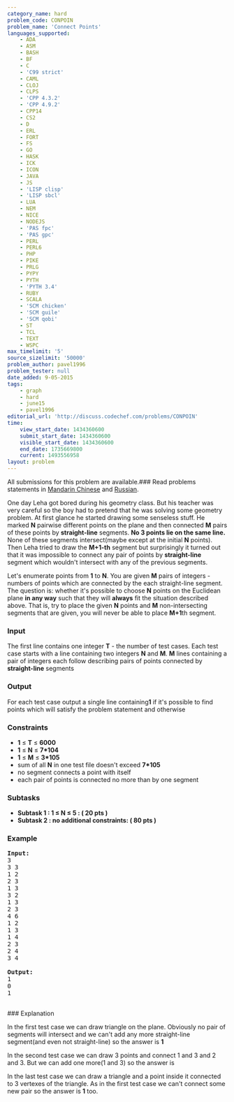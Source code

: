 ```yaml
---
category_name: hard
problem_code: CONPOIN
problem_name: 'Connect Points'
languages_supported:
    - ADA
    - ASM
    - BASH
    - BF
    - C
    - 'C99 strict'
    - CAML
    - CLOJ
    - CLPS
    - 'CPP 4.3.2'
    - 'CPP 4.9.2'
    - CPP14
    - CS2
    - D
    - ERL
    - FORT
    - FS
    - GO
    - HASK
    - ICK
    - ICON
    - JAVA
    - JS
    - 'LISP clisp'
    - 'LISP sbcl'
    - LUA
    - NEM
    - NICE
    - NODEJS
    - 'PAS fpc'
    - 'PAS gpc'
    - PERL
    - PERL6
    - PHP
    - PIKE
    - PRLG
    - PYPY
    - PYTH
    - 'PYTH 3.4'
    - RUBY
    - SCALA
    - 'SCM chicken'
    - 'SCM guile'
    - 'SCM qobi'
    - ST
    - TCL
    - TEXT
    - WSPC
max_timelimit: '5'
source_sizelimit: '50000'
problem_author: pavel1996
problem_tester: null
date_added: 9-05-2015
tags:
    - graph
    - hard
    - june15
    - pavel1996
editorial_url: 'http://discuss.codechef.com/problems/CONPOIN'
time:
    view_start_date: 1434360600
    submit_start_date: 1434360600
    visible_start_date: 1434360600
    end_date: 1735669800
    current: 1493556958
layout: problem
---
```

All submissions for this problem are available.###  Read problems statements in [Mandarin Chinese](http://www.codechef.com/download/translated/JUNE15/mandarin/CONPOIN.pdf) and [Russian](http://www.codechef.com/download/translated/JUNE15/russian/CONPOIN.pdf).

One day Leha got bored during his geometry class. But his teacher was very careful so the boy had to pretend that he was solving some geometry problem. At first glance he started drawing some senseless stuff. He marked **N** pairwise different points on the plane and then connected **M** pairs of these points by **straight-line** segments. **No 3 points lie on the same line.** None of these segments intersect(maybe except at the initial **N** points). Then Leha tried to draw the **M+1-th** segment but surprisingly it turned out that it was impossible to connect any pair of points by **straight-line** segment which wouldn't intersect with any of the previous segments.

Let's enumerate points from **1** to **N**. You are given **M** pairs of integers - numbers of points which are connected by the each straight-line segment. The question is: whether it's possible to choose **N** points on the Euclidean plane **in any way** such that they will **always** fit the situation described above. That is, try to place the given **N** points and **M** non-intersecting segments that are given, you will never be able to place **M+1**th segment.

### Input

The first line contains one integer **T** - the number of test cases. Each test case starts with a line containing two integers **N** and **M**. **M** lines containing a pair of integers each follow describing pairs of points connected by **straight-line** segments

### Output

For each test case output a single line containing**1** if it's possible to find points which will satisfy the problem statement and  otherwise

### Constraints

- **1** ≤ **T** ≤ **6000**
- **1** ≤ **N** ≤ **7\*104**
- **1** ≤ **M** ≤ **3\*105**
- sum of all **N** in one test file doesn't exceed **7\*105**
- no segment connects a point with itself
- each pair of points is connected no more than by one segment

### Subtasks

- **Subtask 1 : 1 ≤ N ≤ 5 : ( 20 pts )**
- **Subtask 2 : no additional constraints: ( 80 pts )**

### Example

<pre><b>Input:</b>
3
3 3
1 2
2 3
1 3
3 2
1 3
2 3
4 6
1 2
1 3
1 4
2 3
2 4
3 4

<b>Output:</b>
1
0
1

</pre>### Explanation
 In the first test case we can draw triangle on the plane. Obviously no pair of segments will intersect and we can't add any more straight-line segment(and even not straight-line) so the answer is **1**

In the second test case we can draw 3 points and connect 1 and 3 and 2 and 3. But we can add one more(1 and 3) so the answer is

In the last test case we can draw a triangle and a point inside it connected to 3 vertexes of the triangle. As in the first test case we can't connect some new pair so the answer is **1** too.
